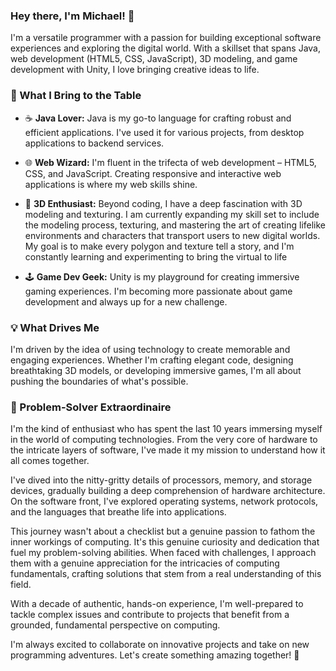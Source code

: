 ### Hey there, I'm Michael! 👋

I'm a versatile programmer with a passion for building exceptional software experiences and exploring the digital world. With a skillset that spans Java, web development (HTML5, CSS, JavaScript), 3D modeling, and game development with Unity, I love bringing creative ideas to life.

### 🌟 What I Bring to the Table

- ☕ **Java Lover:** Java is my go-to language for crafting robust and efficient applications. I've used it for various projects, from desktop applications to backend services.

- 🌐 **Web Wizard:** I'm fluent in the trifecta of web development – HTML5, CSS, and JavaScript. Creating responsive and interactive web applications is where my web skills shine.

- 🎨 **3D Enthusiast:** Beyond coding, I have a deep fascination with 3D modeling and texturing. I am currently expanding my skill set to include the modeling process, texturing, and mastering the art of creating lifelike environments and characters that transport users to new digital worlds. My goal is to make every polygon and texture tell a story, and I'm constantly learning and experimenting to bring the virtual to life

- 🕹️ **Game Dev Geek:** Unity is my playground for creating immersive gaming experiences. I'm becoming more passionate about game development and always up for a new challenge.

### 💡 What Drives Me

I'm driven by the idea of using technology to create memorable and engaging experiences. Whether I'm crafting elegant code, designing breathtaking 3D models, or developing immersive games, I'm all about pushing the boundaries of what's possible.

### 🧩 Problem-Solver Extraordinaire

I'm the kind of enthusiast who has spent the last 10 years immersing myself in the world of computing technologies. From the very core of hardware to the intricate layers of software, I've made it my mission to understand how it all comes together.

I've dived into the nitty-gritty details of processors, memory, and storage devices, gradually building a deep comprehension of hardware architecture. On the software front, I've explored operating systems, network protocols, and the languages that breathe life into applications.

This journey wasn't about a checklist but a genuine passion to fathom the inner workings of computing. It's this genuine curiosity and dedication that fuel my problem-solving abilities. When faced with challenges, I approach them with a genuine appreciation for the intricacies of computing fundamentals, crafting solutions that stem from a real understanding of this field.

With a decade of authentic, hands-on experience, I'm well-prepared to tackle complex issues and contribute to projects that benefit from a grounded, fundamental perspective on computing.

I'm always excited to collaborate on innovative projects and take on new programming adventures. Let's create something amazing together! 🚀

